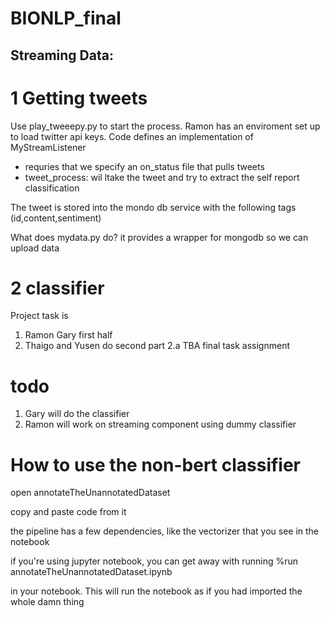 # BIONLP_final


## Streaming Data:

# 1 Getting tweets 

Use play_tweeepy.py to start the process. 
Ramon has an enviroment set up to load twitter api keys. 
Code defines an implementation of MyStreamListener 
  - requries that we specify an on_status file that pulls tweets 
  - tweet_process: wil ltake the tweet and try to extract the self report classification 

The tweet is stored into the mondo db service with the following tags (id,content,sentiment)

What does mydata.py do? 
  it provides a wrapper for mongodb so we can upload data 

# 2 classifier 

Project task is 
 1. Ramon Gary first half 
 2. Thaigo and Yusen  do second part
   2.a TBA  final task assignment 

# todo 
1.  Gary will do the classifier 
2.  Ramon will work on streaming component using dummy classifier 

# How to use the non-bert classifier
open annotateTheUnannotatedDataset

copy and paste code from it

the pipeline has a few dependencies, like the vectorizer that you see in the notebook

if you're using jupyter notebook, you can get away with running
%run annotateTheUnannotatedDataset.ipynb

in your notebook. This will run the notebook as if you had imported the whole damn thing
